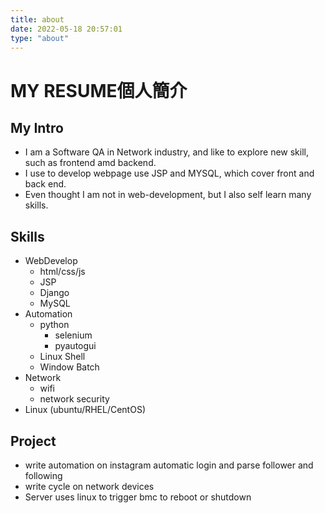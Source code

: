 ```yaml
---
title: about
date: 2022-05-18 20:57:01
type: "about"
---
```

# MY RESUME個人簡介

## My Intro
- I am a Software QA in Network industry, and like to explore new skill, such as frontend amd backend. 
- I use to develop webpage use JSP and MYSQL, which cover front and back end. 
- Even thought I am not in web-development, but I also self learn many skills. 


## Skills
-  WebDevelop
    - html/css/js
    - JSP
    - Django
    - MySQL
- Automation
    - python
        - selenium
        - pyautogui   
    - Linux Shell
    - Window Batch
- Network 
    - wifi
    - network security   
- Linux (ubuntu/RHEL/CentOS)


## Project
- write automation on instagram automatic login and parse follower and following 
- write cycle on network devices 
- Server uses linux to trigger bmc to reboot or shutdown
